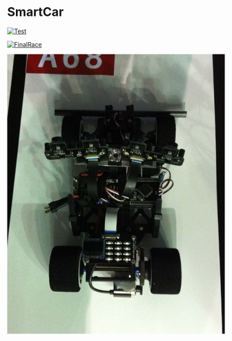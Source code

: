 # SmartCar

[![Test](https://i.ytimg.com/vi/LaMHLczDM60/hqdefault.jpg)](https://youtu.be/LaMHLczDM60)

[![FinalRace](https://i.ytimg.com/vi/DqTMC_aCc0Y/hqdefault.jpg)](https://youtu.be/DqTMC_aCc0Y)

![image](https://github.com/Ryan-1990/SmartCar/blob/master/SmartCar.jpg)
